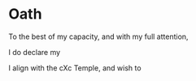 # Oath 


To the best of my capacity, and with my full attention, 

I do declare my 


I align with the cXc Temple, and wish to 
